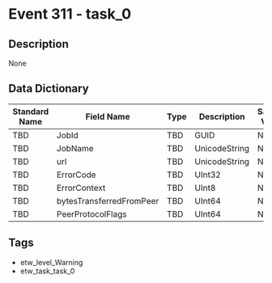 # Event 311 - task_0

## Description
None

## Data Dictionary
|Standard Name|Field Name|Type|Description|Sample Value|
|---|---|---|---|---|
|TBD|JobId|TBD|GUID|None|None|
|TBD|JobName|TBD|UnicodeString|None|None|
|TBD|url|TBD|UnicodeString|None|None|
|TBD|ErrorCode|TBD|UInt32|None|None|
|TBD|ErrorContext|TBD|UInt8|None|None|
|TBD|bytesTransferredFromPeer|TBD|UInt64|None|None|
|TBD|PeerProtocolFlags|TBD|UInt64|None|None|

## Tags
* etw_level_Warning
* etw_task_task_0